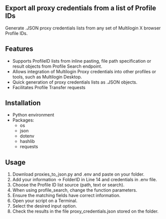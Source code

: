 ## Export all proxy credentials from a list of Profile IDs
Generate .JSON proxy credentials lists from any set of Multilogin X browser Profile IDs. 

## Features
- Supports ProfileID lists from inline pasting, file path specification or result objects from Profile Search endpoint.
- Allows integration of Multilogin Proxy credentials into other profiles or tools, such as Multilogin Desktop.
- Quick generation of proxy credentials lists as .JSON objects.
- Facilitates Profile Transfer requests

## Installation
- Python environment
- Packages:
  - os
  - json
  - dotenv
  - hashlib
  - requests

## Usage
  1. Download proxies_to_json.py and .env and paste on your folder.
  2. Add your information -> FolderID in Line 14 and credentials in .env file.
  3. Choose the Profile ID list source (path, text or search).
  4. When using profile_search, change the function parameters.
  5. Ensure the matching fields have correct information.
  6. Open your script on a Terminal.
  7. Select the desired input option.
  8. Check the results in the file proxy_credentials.json stored on the folder.
